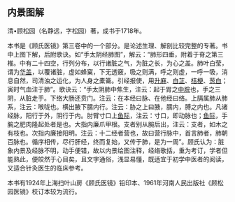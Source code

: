 ## 内景图解

清•顾松园（名静远，字松园）著，成书于1718年。

本书是《顾氏医镜》第三卷中的一个部分。是论述生理、解剖比较完整的专著。书中上图下解，后附歌诀。如“手太阴经肺图”，解云：“肺形四垂，附着于脊之第三椎。中有二十四空，行列分布，以行诸脏之气，为脏之长，为心之盖。肺叶白莹，谓为[华盖](https://www.gmzyjc.com/read/zjs/zjs3.2.1-0.1.1.3.19.md)，以覆诸脏，虚如蜂窠，下无透竅，吸之则满，呼之则虚，一呼一吸，消息自然，司清浊之运化，为人身之橐籥。引经报使，用[升麻](https://www.gmzyjc.com/read/bc/bc01-1.2.10.0.0.md)、[白芷](https://www.gmzyjc.com/read/bc/bc01-1.1.7.0.0.md)、[桔梗](https://www.gmzyjc.com/read/bc/bc16-0.2.2.0.0.md)、[葱白](https://www.gmzyjc.com/read/bc/bc01-1.1.14.0.0.md)；寅时气血注于肺”。歌诀云：“手太阴肺中焦生，注云：起于胃之[中脘](https://www.gmzyjc.com/read/zjs/zjs3.2.1-0.1.1.3.11.md)也，手之三阴，从脏走手。下络大肠还贲门。注云：在本经曰脉、在他经曰络。上膈属肺从肺系，注云：喉咙也。横出腋下臑内行。注云：胁之上曰腋，臑内，膊之内也。凡诸经脉，阳行于外，阴行于内。肘臂寸口上[鱼际](https://www.gmzyjc.com/read/zjs/zjs3.1.1-3-0.1.1.3.10.md)，注云：寸口，即动脉也；[鱼际](https://www.gmzyjc.com/read/zjs/zjs3.1.1-3-0.1.1.3.10.md)，手腕之肥肉隆起处者是也。大指内廉爪甲根。支者别从腕后出，注云：支者，如木之有枝也。次指内廉接阳明。注云：十二经者营也，故曰营行脉中，首言肺者，肺朝百脉也。循序相传，尽行肝经，终而复始，又传于肺，是为一周”。顾氏认为：脏象内景及经脉不明，动手便错，故以内景绘图注释，经络歌括，重为考订，学者但能熟此，便皎然于心目矣，且文字通俗，浅显易懂，既适宜于初学中医者的阅读，又适合针灸医生的临床参考。

本书有1924年上海扫叶山房《顾氏医镜》铅印本、1961年河南人民出版社《顾松园医镜》校订本较为流行。
